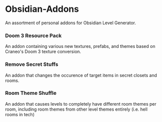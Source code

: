 # Obsidian-Addons
An assortment of personal addons for Obsidian Level Generator.

### Doom 3 Resource Pack
An addon containing various new textures, prefabs, and themes based on Craneo's Doom 3 texture conversion.

### Remove Secret Stuffs
An addon that changes the occurence of target items in secret closets and rooms.

### Room Theme Shuffle
An addon that causes levels to completely have different room themes per room, including room themes from other level themes entirely (i.e. hell rooms in tech)
